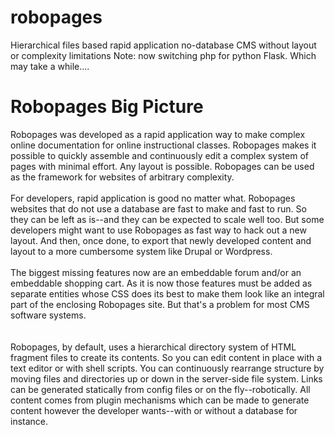 # robopages
Hierarchical files based rapid application no-database CMS without layout or complexity limitations
Note: now switching php for python Flask. Which may take a while....

<h1> Robopages Big Picture </h1>

Robopages was developed as a rapid application way to make complex online documentation for online instructional classes. Robopages makes it possible to quickly assemble and continuously edit a complex system of pages with minimal effort. Any layout is possible. Robopages can be used as the framework for websites of arbitrary complexity. 
<br/><br/>
For developers, rapid application is good no matter what. Robopages websites that do not use a database are fast to make and fast to run.  So they can be left as is--and they can be expected to scale well too. But some developers might want to use Robopages as fast way to hack out a new layout. And then, once done, to export that newly developed content and layout to a more cumbersome system like Drupal or Wordpress.
<br/><br/>
The biggest missing features now are an embeddable forum and/or an embeddable shopping cart.  As it is now those features must be added as separate entities whose CSS does its best to make them look like an integral part of the enclosing Robopages site.  But that's a problem for most CMS software systems.   
<br/><br/>
Robopages, by default, uses a hierarchical directory system of HTML fragment files to create its contents. So you can edit content in place with a text editor or with shell scripts. You can continuously rearrange structure by moving files and directories up or down in the server-side file system.  Links can be generated statically from config files or on the fly--robotically. All content comes from plugin mechanisms which can be made to generate content however the developer wants--with or without a database for instance.
